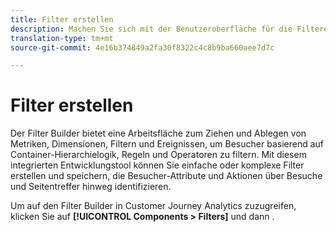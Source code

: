 ```yaml
---
title: Filter erstellen
description: Machen Sie sich mit der Benutzeroberfläche für die Filtererstellung vertraut.
translation-type: tm+mt
source-git-commit: 4e16b374849a2fa30f8322c4c8b9ba660aee7d7c

---
```



# Filter erstellen

Der Filter Builder bietet eine Arbeitsfläche zum Ziehen und Ablegen von Metriken, Dimensionen, Filtern und Ereignissen, um Besucher basierend auf Container-Hierarchielogik, Regeln und Operatoren zu filtern. Mit diesem integrierten Entwicklungstool können Sie einfache oder komplexe Filter erstellen und speichern, die Besucher-Attribute und Aktionen über Besuche und Seitentreffer hinweg identifizieren.

Um auf den Filter Builder in Customer Journey Analytics zuzugreifen, klicken Sie auf **[!UICONTROL Components > Filters]** und dann .

